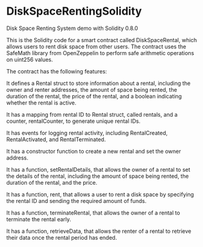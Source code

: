 # DiskSpaceRentingSolidity
Disk Space Renting System demo with Solidity 0.8.0

This is the Solidity code for a smart contract called DiskSpaceRental, which allows users to rent disk space from other users. The contract uses the SafeMath library from OpenZeppelin to perform safe arithmetic operations on uint256 values.

The contract has the following features:

It defines a Rental struct to store information about a rental, including the owner and renter addresses, the amount of space being rented, the duration of the rental, the price of the rental, and a boolean indicating whether the rental is active.

It has a mapping from rental ID to Rental struct, called rentals, and a counter, rentalCounter, to generate unique rental IDs.

It has events for logging rental activity, including RentalCreated, RentalActivated, and RentalTerminated.

It has a constructor function to create a new rental and set the owner address.

It has a function, setRentalDetails, that allows the owner of a rental to set the details of the rental, including the amount of space being rented, the duration of the rental, and the price.

It has a function, rent, that allows a user to rent a disk space by specifying the rental ID and sending the required amount of funds.

It has a function, terminateRental, that allows the owner of a rental to terminate the rental early.

It has a function, retrieveData, that allows the renter of a rental to retrieve their data once the rental period has ended.
